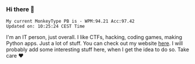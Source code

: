 ### Hi there 👋
<!-- PB START -->
```
My current MonkeyType PB is - WPM:94.21 Acc:97.42
Updated on: 10:25:24 CEST Time
```
<!-- PB END -->
I'm an IT person, just overall. I like CTFs, hacking, coding games, making Python apps. Just a lot of stuff.
You can check out my website [here](https://skill3472.github.io/).
I will probably add some interesting stuff here, when I get the idea to do so. Take care ❤️
